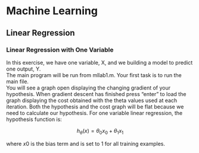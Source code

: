 # Machine Learning
## Linear Regression
### Linear Regression with One Variable
In this exercise, we have one variable, X, and we building a model to predict one output, Y.  
The main program will be run from mllab1.m. Your first task is to run the main file.  
You will see a graph open displaying the changing gradient of your hypothesis. When gradient descent has finished press “enter” to load the graph displaying the cost obtained with the theta values used at each iteration. Both the hypothesis and the cost graph will be flat because we need to calculate our hypothesis. For one variable linear regression, the hypothesis function is:  
<!-- ```math -->
$$h_\theta(x) = \theta_0x_0+\theta_1x_1$$
<!-- ``` -->
where 𝑥0 is the bias term and is set to 1 for all training examples.  